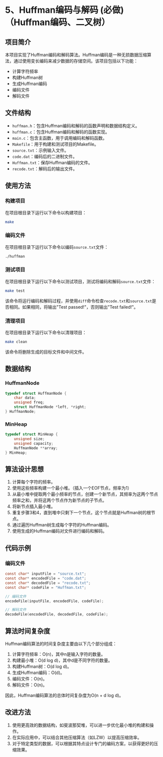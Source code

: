 # 5、Huffman编码与解码 (必做)（Huffman编码、二叉树）

## 项目简介

本项目实现了Huffman编码和解码算法。Huffman编码是一种无损数据压缩算法，通过使用变长编码来减少数据的存储空间。该项目包括以下功能：

- 计算字符频率
- 构建Huffman树
- 生成Huffman编码
- 编码文件
- 解码文件

## 文件结构

- `huffman.h`：包含Huffman编码和解码的函数声明和数据结构定义。
- `huffman.c`：包含Huffman编码和解码的函数实现。
- `main.c`：包含主函数，用于调用编码和解码函数。
- `Makefile`：用于构建和测试项目的Makefile。
- `source.txt`：示例输入文件。
- `code.dat`：编码后的二进制文件。
- `Huffman.txt`：保存Huffman编码的文件。
- `recode.txt`：解码后的输出文件。

## 使用方法

### 构建项目

在项目根目录下运行以下命令以构建项目：

```sh
make
```

### 编码文件

在项目根目录下运行以下命令以编码`source.txt`文件：

```sh
./huffman
```

### 测试项目

在项目根目录下运行以下命令以测试项目，测试将编码和解码`source.txt`文件：

```sh
make test
```

该命令将运行编码和解码过程，并使用`diff`命令检查`recode.txt`和`source.txt`是否相同。如果相同，将输出"Test passed!"，否则输出"Test failed!"。

### 清理项目

在项目根目录下运行以下命令以清理项目：

```sh
make clean
```

该命令将删除生成的目标文件和中间文件。

## 数据结构

### HuffmanNode

```c
typedef struct HuffmanNode {
    char data;
    unsigned freq;
    struct HuffmanNode *left, *right;
} HuffmanNode;
```

### MinHeap

```c
typedef struct MinHeap {
    unsigned size;
    unsigned capacity;
    HuffmanNode **array;
} MinHeap;
```

## 算法设计思想

1. 计算每个字符的频率。
2. 使用这些频率构建一个最小堆。（插入一个EOF节点，频率为1）
3. 从最小堆中提取两个最小频率的节点，创建一个新节点，其频率为这两个节点频率之和，并将这两个节点作为新节点的子节点。
4. 将新节点插入最小堆。
5. 重复步骤3和4，直到堆中只剩下一个节点，这个节点就是Huffman树的根节点。
6. 通过遍历Huffman树生成每个字符的Huffman编码。
7. 使用生成的Huffman编码对文件进行编码和解码。

## 代码示例

### 编码文件

```c
const char* inputFile = "source.txt";
const char* encodedFile = "code.dat";
const char* decodedFile = "recode.txt";
const char* codeFile = "Huffman.txt";

// 编码文件
encodeFile(inputFile, encodedFile, codeFile);

// 解码文件
decodeFile(encodedFile, decodedFile, codeFile);
```

## 算法时间复杂度

Huffman编码算法的时间复杂度主要由以下几个部分组成：

1. 计算字符频率：O(n)，其中n是输入字符的数量。
2. 构建最小堆：O(d log d)，其中d是不同字符的数量。
3. 构建Huffman树：O(d log d)。
4. 生成Huffman编码：O(d)。
5. 编码文件：O(n)。
6. 解码文件：O(n)。

因此，Huffman编码算法的总体时间复杂度为O(n + d log d)。

## 改进方法

1. 使用更高效的数据结构，如斐波那契堆，可以进一步优化最小堆的构建和操作。
2. 在实际应用中，可以结合其他压缩算法（如LZW）以提高压缩效率。
3. 对于特定类型的数据，可以根据其特点设计专门的编码方案，以获得更好的压缩效果。